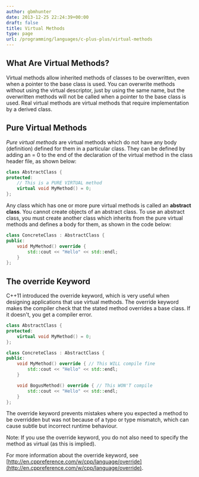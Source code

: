 ```yaml
---
author: gbmhunter
date: 2013-12-25 22:24:39+00:00
draft: false
title: Virtual Methods
type: page
url: /programming/languages/c-plus-plus/virtual-methods
---
```


## What Are Virtual Methods?

Virtual methods allow inherited methods of classes to be overwritten, even when a pointer to the base class is used. You can overwrite methods without using the virtual descriptor, just by using the same name, but the overwritten methods will not be called when a pointer to the base class is used. Real virtual methods are virtual methods that require implementation by a derived class.

## Pure Virtual Methods

_Pure virtual methods_ are virtual methods which do not have any body (definition) defined for them in a particular class. They can be defined by adding an = 0 to the end of the declaration of the virtual method in the class header file, as shown below:

```c++    
class AbstractClass {
protected:
    // This is a PURE VIRTUAL method
    virtual void MyMethod() = 0;
};
```

Any class which has one or more pure virtual methods is called an **abstract class**. You cannot create objects of an abstract class. To use an abstract class, you must create another class which inherits from the pure virtual methods and defines a body for them, as shown in the code below:

```c++    
class ConcreteClass : AbstractClass {
public:
    void MyMethod() override {
        std::cout << "Hello" << std::endl;
    }
};
```

## The override Keyword

C++11 introduced the override keyword, which is very useful when designing applications that use virtual methods. The override keyword makes the compiler check that the stated method overrides a base class. If it doesn't, you get a compiler error.

```c++    
class AbstractClass {
protected:
    virtual void MyMethod() = 0;
};

class ConcreteClass : AbstractClass {
public:
    void MyMethod() override { // This WILL compile fine
        std::cout << "Hello" << std::endl;
    }

    void BogusMethod() override { // This WON'T compile
        std::cout << "Hello" << std::endl;
    }
};
```

The override keyword prevents mistakes where you expected a method to be overridden but was not because of a typo or type mismatch, which can cause subtle but incorrect runtime behaviour.

Note: If you use the override keyword, you do not also need to specify the method as virtual (as this is implied).

For more information about the override keyword, see [http://en.cppreference.com/w/cpp/language/override](http://en.cppreference.com/w/cpp/language/override).
